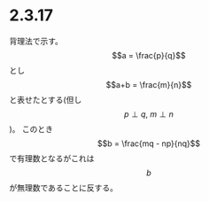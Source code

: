 # 2.3.17

背理法で示す。
$$a = \frac{p}{q}$$とし$$a+b = \frac{m}{n}$$と表せたとする(但し$$p\perp q,\ m \perp n$$)。
このとき$$b = \frac{mq - np}{nq}$$で有理数となるがこれは$$b$$が無理数であることに反する。
